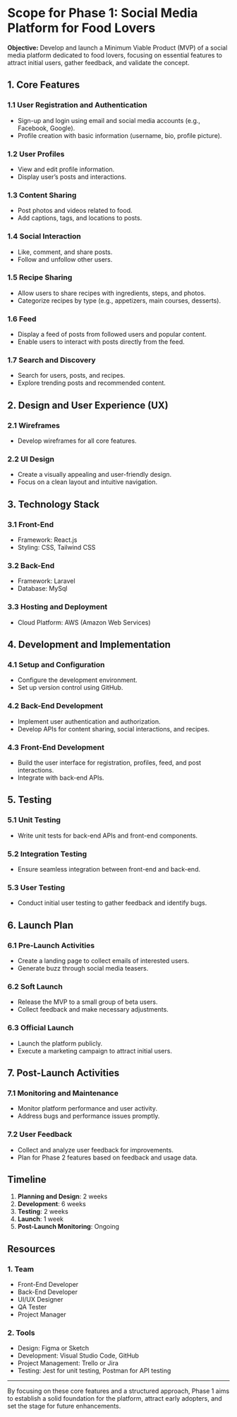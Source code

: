 # Scope for Phase 1: Social Media Platform for Food Lovers

**Objective:**
Develop and launch a Minimum Viable Product (MVP) of a social media platform dedicated to food lovers, focusing on essential features to attract initial users, gather feedback, and validate the concept.

## 1. Core Features

### 1.1 User Registration and Authentication

- Sign-up and login using email and social media accounts (e.g., Facebook, Google).
- Profile creation with basic information (username, bio, profile picture).

### 1.2 User Profiles

- View and edit profile information.
- Display user’s posts and interactions.

### 1.3 Content Sharing

- Post photos and videos related to food.
- Add captions, tags, and locations to posts.

### 1.4 Social Interaction

- Like, comment, and share posts.
- Follow and unfollow other users.

### 1.5 Recipe Sharing

- Allow users to share recipes with ingredients, steps, and photos.
- Categorize recipes by type (e.g., appetizers, main courses, desserts).

### 1.6 Feed

- Display a feed of posts from followed users and popular content.
- Enable users to interact with posts directly from the feed.

### 1.7 Search and Discovery

- Search for users, posts, and recipes.
- Explore trending posts and recommended content.

## 2. Design and User Experience (UX)

### 2.1 Wireframes

- Develop wireframes for all core features.

### 2.2 UI Design

- Create a visually appealing and user-friendly design.
- Focus on a clean layout and intuitive navigation.

## 3. Technology Stack

### 3.1 Front-End

- Framework: React.js
- Styling: CSS, Tailwind CSS

### 3.2 Back-End

- Framework: Laravel
- Database: MySql

### 3.3 Hosting and Deployment

- Cloud Platform: AWS (Amazon Web Services)

## 4. Development and Implementation

### 4.1 Setup and Configuration

- Configure the development environment.
- Set up version control using GitHub.

### 4.2 Back-End Development

- Implement user authentication and authorization.
- Develop APIs for content sharing, social interactions, and recipes.

### 4.3 Front-End Development

- Build the user interface for registration, profiles, feed, and post interactions.
- Integrate with back-end APIs.

## 5. Testing

### 5.1 Unit Testing

- Write unit tests for back-end APIs and front-end components.

### 5.2 Integration Testing

- Ensure seamless integration between front-end and back-end.

### 5.3 User Testing

- Conduct initial user testing to gather feedback and identify bugs.

## 6. Launch Plan

### 6.1 Pre-Launch Activities

- Create a landing page to collect emails of interested users.
- Generate buzz through social media teasers.

### 6.2 Soft Launch

- Release the MVP to a small group of beta users.
- Collect feedback and make necessary adjustments.

### 6.3 Official Launch

- Launch the platform publicly.
- Execute a marketing campaign to attract initial users.

## 7. Post-Launch Activities

### 7.1 Monitoring and Maintenance

- Monitor platform performance and user activity.
- Address bugs and performance issues promptly.

### 7.2 User Feedback

- Collect and analyze user feedback for improvements.
- Plan for Phase 2 features based on feedback and usage data.

## Timeline

1. **Planning and Design**: 2 weeks
2. **Development**: 6 weeks
3. **Testing**: 2 weeks
4. **Launch**: 1 week
5. **Post-Launch Monitoring**: Ongoing

## Resources

### 1. Team

- Front-End Developer
- Back-End Developer
- UI/UX Designer
- QA Tester
- Project Manager

### 2. Tools

- Design: Figma or Sketch
- Development: Visual Studio Code, GitHub
- Project Management: Trello or Jira
- Testing: Jest for unit testing, Postman for API testing

---

By focusing on these core features and a structured approach, Phase 1 aims to establish a solid foundation for the platform, attract early adopters, and set the stage for future enhancements.
